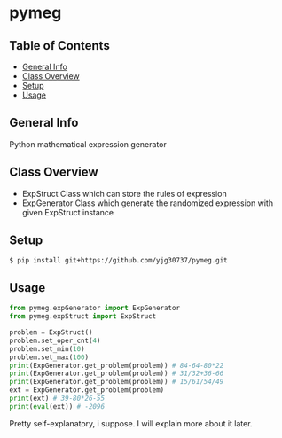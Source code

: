 # pymeg

## Table of Contents
* [General Info](#general-info)
* [Class Overview](#class-overview)
* [Setup](#setup)
* [Usage](#usage)

## General Info
Python mathematical expression generator

## Class Overview
* ExpStruct
Class which can store the rules of expression
* ExpGenerator
Class which generate the randomized expression with given ExpStruct instance

## Setup
```
$ pip install git+https://github.com/yjg30737/pymeg.git
```

## Usage
```python
from pymeg.expGenerator import ExpGenerator
from pymeg.expStruct import ExpStruct

problem = ExpStruct()
problem.set_oper_cnt(4)
problem.set_min(10)
problem.set_max(100)
print(ExpGenerator.get_problem(problem)) # 84-64-80*22
print(ExpGenerator.get_problem(problem)) # 31/32+36-66
print(ExpGenerator.get_problem(problem)) # 15/61/54/49
ext = ExpGenerator.get_problem(problem)
print(ext) # 39-80*26-55
print(eval(ext)) # -2096
```
Pretty self-explanatory, i suppose.
I will explain more about it later.
